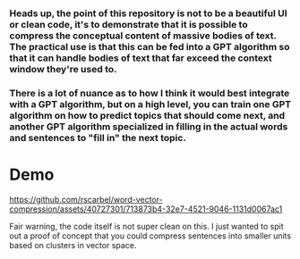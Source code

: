 ### Heads up, the point of this repository is not to be a beautiful UI or clean code, it's to demonstrate that it is possible to compress the conceptual content of massive bodies of text. The practical use is that this can be fed into a GPT algorithm so that it can handle bodies of text that far exceed the context window they're used to. 

### There is a lot of nuance as to how I think it would best integrate with a GPT algorithm, but on a high level, you can train one GPT algorithm on how to predict topics that should come next, and another GPT algorithm specialized in filling in the actual words and sentences to "fill in" the next topic.
# Demo
https://github.com/rscarbel/word-vector-compression/assets/40727301/713873b4-32e7-4521-9046-1131d0067ac1

Fair warning, the code itself is not super clean on this. I just wanted to spit out a proof of concept that you could compress sentences into smaller units based on clusters in vector space.
